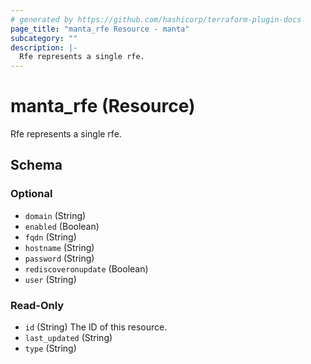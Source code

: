 ```yaml
---
# generated by https://github.com/hashicorp/terraform-plugin-docs
page_title: "manta_rfe Resource - manta"
subcategory: ""
description: |-
  Rfe represents a single rfe.
---
```


# manta_rfe (Resource)

Rfe represents a single rfe.



<!-- schema generated by tfplugindocs -->
## Schema

### Optional

- `domain` (String)
- `enabled` (Boolean)
- `fqdn` (String)
- `hostname` (String)
- `password` (String)
- `rediscoveronupdate` (Boolean)
- `user` (String)

### Read-Only

- `id` (String) The ID of this resource.
- `last_updated` (String)
- `type` (String)
